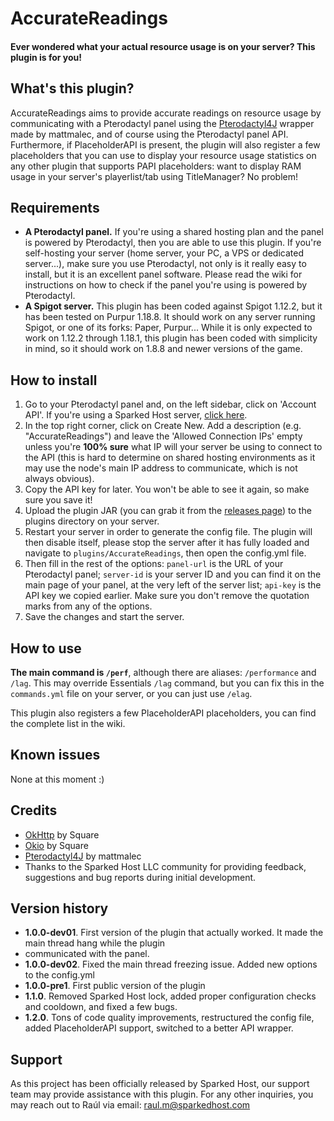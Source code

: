 # Accurate**Readings**
#### Ever wondered what your actual resource usage is on your server? **This plugin is for you!**

## What's this plugin?
AccurateReadings aims to provide accurate readings on resource usage by communicating with a Pterodactyl panel using the
[Pterodactyl4J](https://github.com/stanjg/Ptero4J) wrapper made by mattmalec, and of course using the Pterodactyl panel
API. Furthermore, if PlaceholderAPI is present, the plugin will also register a few placeholders that you can use to
display your resource usage statistics on any other plugin that supports PAPI placeholders: want to display RAM usage in
your server's playerlist/tab using TitleManager? No problem!    

## Requirements
- **A Pterodactyl panel.** If you're using a shared hosting plan and the panel is powered by Pterodactyl, then you are
able to use this plugin. If you're self-hosting your server (home server, your PC, a VPS or dedicated server...), make
sure you use Pterodactyl, not only is it really easy to install, but it is an excellent panel software. Please read the
wiki for instructions on how to check if the panel you're using is powered by Pterodactyl.
- **A Spigot server.** This plugin has been coded against Spigot 1.12.2, but it has been tested on Purpur 1.18.8. It 
should work on any server running Spigot, or one of its forks: Paper, Purpur...
While it is only expected to work on 1.12.2 through 1.18.1, this plugin has been coded with simplicity in mind, so it
should work on 1.8.8 and newer versions of the game.

## How to install
1. Go to your Pterodactyl panel and, on the left sidebar, click on 'Account API'. If you're using a Sparked Host server,
[click here](https://control.sparkedhost.us/account/api).
2. In the top right corner, click on Create New. Add a description (e.g. "AccurateReadings") and leave the 'Allowed
Connection IPs' empty unless you're **100% sure** what IP will your server be using to connect to the API (this is hard
to determine on shared hosting environments as it may use the node's main IP address to communicate, which is not always
obvious).
3. Copy the API key for later. You won't be able to see it again, so make sure you save it!
4. Upload the plugin JAR (you can grab it from the [releases page](https://github.com/SparkedHost/AccurateReadings/releases/))
to the plugins directory on your server.
5. Restart your server in order to generate the config file. The plugin will then disable itself, please stop the server
after it has fully loaded and navigate to `plugins/AccurateReadings`, then open the config.yml file.
6. Then fill in the rest of the options: `panel-url` is the URL of your Pterodactyl panel; `server-id` is your server ID
and you can find it on the main page of your panel, at the very left of the server list; `api-key` is the API key we
copied earlier. Make sure you don't remove the quotation marks from any of the options.
7. Save the changes and start the server.

## How to use
**The main command is `/perf`**, although there are aliases: `/performance` and `/lag`. This may override Essentials
`/lag` command, but you can fix this in the `commands.yml` file on your server, or you can just use `/elag`.

This plugin also registers a few PlaceholderAPI placeholders, you can find the complete list in the wiki.

## Known issues
None at this moment :)

## Credits
- [OkHttp](https://github.com/square/okhttp) by Square
- [Okio](https://github.com/square/okio) by Square
- [Pterodactyl4J](https://github.com/mattmalec/Pterodactyl4J) by mattmalec
- Thanks to the Sparked Host LLC community for providing feedback, suggestions and bug reports during initial
development.

## Version history
- **1.0.0-dev01**. First version of the plugin that actually worked. It made the main thread hang while the plugin
- communicated with the panel.
- **1.0.0-dev02**. Fixed the main thread freezing issue. Added new options to the config.yml
- **1.0.0-pre1**. First public version of the plugin
- **1.1.0**. Removed Sparked Host lock, added proper configuration checks and cooldown, and fixed a few bugs.
- **1.2.0**. Tons of code quality improvements, restructured the config file, added PlaceholderAPI support, switched
to a better API wrapper.

## Support
As this project has been officially released by Sparked Host, our support team may provide assistance with this plugin.
For any other inquiries, you may reach out to Raúl via email: raul.m@sparkedhost.com

